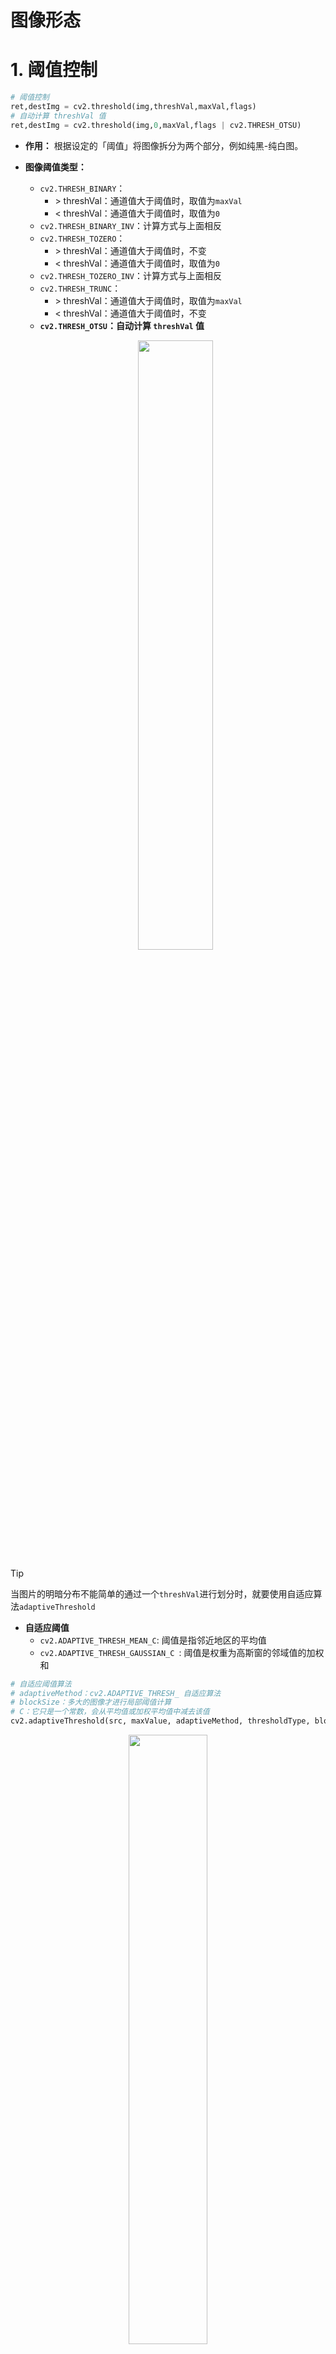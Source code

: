 # 图像形态
# 1. 阈值控制

```python
# 阈值控制
ret,destImg = cv2.threshold(img,threshVal,maxVal,flags)
# 自动计算 threshVal 值
ret,destImg = cv2.threshold(img,0,maxVal,flags | cv2.THRESH_OTSU)
```
- **作用：** 根据设定的「阈值」将图像拆分为两个部分，例如纯黑-纯白图。

- **图像阈值类型：** 
  - `cv2.THRESH_BINARY`：
    - \> threshVal：通道值大于阈值时，取值为`maxVal`
    - < threshVal：通道值大于阈值时，取值为`0`
  - `cv2.THRESH_BINARY_INV`：计算方式与上面相反
  - `cv2.THRESH_TOZERO`：
      - \> threshVal：通道值大于阈值时，不变
      - < threshVal：通道值大于阈值时，取值为`0`
  - `cv2.THRESH_TOZERO_INV`：计算方式与上面相反
  - `cv2.THRESH_TRUNC`：
      - \> threshVal：通道值大于阈值时，取值为`maxVal`
      - < threshVal：通道值大于阈值时，不变
  - **`cv2.THRESH_OTSU`：自动计算 `threshVal` 值**
  <p style="text-align:center;"><img src="https://cdn.jsdelivr.net/gh/fupobaobaowoya/pic-store/img/Image_Thresholding_1.png" width="50%" align="middle" /></p>

> [!tip]
> 当图片的明暗分布不能简单的通过一个`threshVal`进行划分时，就要使用自适应算法`adaptiveThreshold`

- **自适应阈值** 
  - `cv2.ADAPTIVE_THRESH_MEAN_C`: 阈值是指邻近地区的平均值
  - `cv2.ADAPTIVE_THRESH_GAUSSIAN_C `: 阈值是权重为高斯窗的邻域值的加权和
```python 
# 自适应阈值算法
# adaptiveMethod：cv2.ADAPTIVE_THRESH_ 自适应算法 
# blockSize：多大的图像才进行局部阈值计算
# C：它只是一个常数，会从平均值或加权平均值中减去该值
cv2.adaptiveThreshold(src, maxValue, adaptiveMethod, thresholdType, blockSize, C[, dst]) -> dst
```
<p style="text-align:center;"><img src="https://cdn.jsdelivr.net/gh/fupobaobaowoya/pic-store/img/AdaptiveThreshold.png" width="50%" align="middle" /></p>

# 2. 腐蚀和膨胀

## 2.1. 腐蚀

<p style="text-align:center;"><img src="https://cdn.jsdelivr.net/gh/fupobaobaowoya/pic-store/img/erosion.jpg" width="50%" align="middle" /></p>

- **原理：**  卷积核中值为`1`框住的像素中，存在「零」时，卷积核中心对于的像素为「零」。

```python
# iterations：腐蚀操作重复多少次
cv2.erode(src, kernel:np.ndarray[, dst[, anchor[, iterations[, borderType[, borderValue]]]]]) -> dst
# cv2生成卷积核
# shape ：cv2.MORPH_
cv2.getStructuringElement(shape, ksize[, anchor]) -> retval
```

<p style="text-align:center;"><img src="https://cdn.jsdelivr.net/gh/fupobaobaowoya/pic-store/img/erosion.png" width="50%" align="middle" /></p>

## 2.2. 膨胀

<p style="text-align:center;"><img src="https://cdn.jsdelivr.net/gh/fupobaobaowoya/pic-store/img/dilate.jpg" width="25%" align="middle" /></p>

- **原理：** 卷积核中值为`1`框住的像素中，存在「非零」时，卷积核中心对于的像素为「非零」。

```python
# iterations：膨胀操作重复多少次
cv2.dilate(src, kernel:np.ndarray[, dst[, anchor[, iterations[, borderType[, borderValue]]]]]) -> dst
```

<p style="text-align:center;"><img src="https://cdn.jsdelivr.net/gh/fupobaobaowoya/pic-store/img/dilate.png" width="50%" align="middle" /></p>

# 3. 形态操作

```python
# op：cv2.MORPH_ 形态学的操作类型
cv2.morphologyEx(src, op, kernel:np.ndarray[, dst[, anchor[, iterations[, borderType[, borderValue]]]]]) -> dst
```


<center>


| 名称     | 操作           | OpenCV               | 应用                                                               |
| -------- | -------------- | -------------------- | ------------------------------------------------------------------ |
| 开运算   | 先腐蚀、再膨胀 | `cv2.MORPH_OPEN`     | 去除边界上的毛刺、去二值图的噪点 （**去掉较小的形状**）            |
| 闭运算   | 先膨胀、再腐蚀 | `cv2.MORPH_CLOSE`    | 中空形状或者邻近的形状形成一整块                                   |
| 梯度运算 | 膨胀 - 腐蚀    | `cv2.MORPH_GRADIENT` | 二值图的边缘                                                       |
| 礼帽     | 原始 - 开运算  | `cv2.MORPH_TOPHAT`   | 把由「开运算」去除的像素，从原图中截取出来。（**去掉较大的形状**） |
| 黑帽     | 闭运算 - 原始  | `cv2.MORPH_BLACKHAT` | 将「闭运算」填充的像素，从原图中截取出来                           |

</center>
